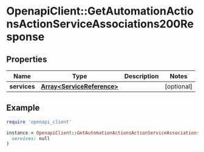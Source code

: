 # OpenapiClient::GetAutomationActionsActionServiceAssociations200Response

## Properties

| Name | Type | Description | Notes |
| ---- | ---- | ----------- | ----- |
| **services** | [**Array&lt;ServiceReference&gt;**](ServiceReference.md) |  | [optional] |

## Example

```ruby
require 'openapi_client'

instance = OpenapiClient::GetAutomationActionsActionServiceAssociations200Response.new(
  services: null
)
```

